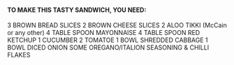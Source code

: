 #### TO MAKE THIS TASTY SANDWICH, YOU NEED:

3 BROWN BREAD SLICES
2 BROWN CHEESE SLICES
2 ALOO TIKKI (McCain or any other) 
4 TABLE SPOON MAYONNAISE
4 TABLE SPOON RED KETCHUP
1 CUCUMBER
2 TOMATOE
1 BOWL SHREDDED CABBAGE
1 BOWL DICED ONION
SOME OREGANO/ITALION SEASONING & CHILLI FLAKES